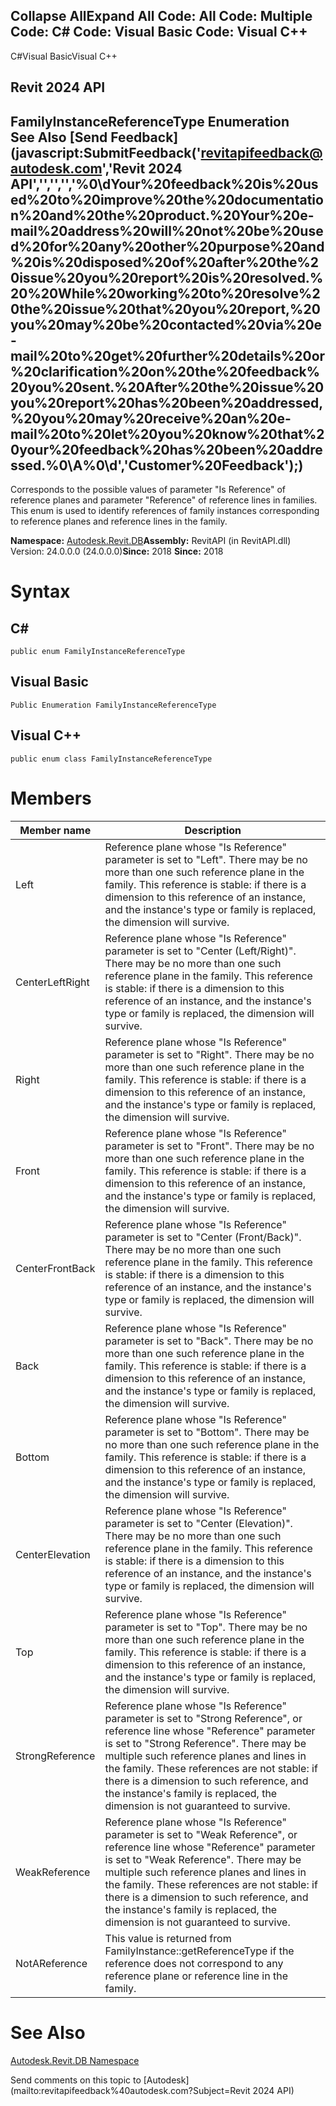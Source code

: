 ﻿

Collapse AllExpand All Code: All Code: Multiple Code: C# Code: Visual Basic Code: Visual C++   
---  
  
C#Visual BasicVisual C++

Revit 2024 API  
---  
FamilyInstanceReferenceType Enumeration  
See Also [Send Feedback](javascript:SubmitFeedback\('revitapifeedback@autodesk.com','Revit 2024 API','','','','%0\\dYour%20feedback%20is%20used%20to%20improve%20the%20documentation%20and%20the%20product.%20Your%20e-mail%20address%20will%20not%20be%20used%20for%20any%20other%20purpose%20and%20is%20disposed%20of%20after%20the%20issue%20you%20report%20is%20resolved.%20%20While%20working%20to%20resolve%20the%20issue%20that%20you%20report,%20you%20may%20be%20contacted%20via%20e-mail%20to%20get%20further%20details%20or%20clarification%20on%20the%20feedback%20you%20sent.%20After%20the%20issue%20you%20report%20has%20been%20addressed,%20you%20may%20receive%20an%20e-mail%20to%20let%20you%20know%20that%20your%20feedback%20has%20been%20addressed.%0\\A%0\\d','Customer%20Feedback'\);)  
---  
  
Corresponds to the possible values of parameter "Is Reference" of reference planes and parameter "Reference" of reference lines in families. This enum is used to identify references of family instances corresponding to reference planes and reference lines in the family. 

**Namespace:** [Autodesk.Revit.DB](87546ba7-461b-c646-cbb1-2cb8f5bff8b2.md)**Assembly:** RevitAPI (in RevitAPI.dll) Version: 24.0.0.0 (24.0.0.0)**Since:** 2018 **Since:** 2018 

# Syntax

C#  
---  
      
    
    public enum FamilyInstanceReferenceType  
  
Visual Basic  
---  
      
    
    Public Enumeration FamilyInstanceReferenceType  
  
Visual C++  
---  
      
    
    public enum class FamilyInstanceReferenceType  
  
# Members

| Member name | Description |
| --- | --- |
| Left | Reference plane whose "Is Reference" parameter is set to "Left". There may be no more than one such reference plane in the family. This reference is stable: if there is a dimension to this reference of an instance, and the instance's type or family is replaced, the dimension will survive. |
| CenterLeftRight | Reference plane whose "Is Reference" parameter is set to "Center (Left/Right)". There may be no more than one such reference plane in the family. This reference is stable: if there is a dimension to this reference of an instance, and the instance's type or family is replaced, the dimension will survive. |
| Right | Reference plane whose "Is Reference" parameter is set to "Right". There may be no more than one such reference plane in the family. This reference is stable: if there is a dimension to this reference of an instance, and the instance's type or family is replaced, the dimension will survive. |
| Front | Reference plane whose "Is Reference" parameter is set to "Front". There may be no more than one such reference plane in the family. This reference is stable: if there is a dimension to this reference of an instance, and the instance's type or family is replaced, the dimension will survive. |
| CenterFrontBack | Reference plane whose "Is Reference" parameter is set to "Center (Front/Back)". There may be no more than one such reference plane in the family. This reference is stable: if there is a dimension to this reference of an instance, and the instance's type or family is replaced, the dimension will survive. |
| Back | Reference plane whose "Is Reference" parameter is set to "Back". There may be no more than one such reference plane in the family. This reference is stable: if there is a dimension to this reference of an instance, and the instance's type or family is replaced, the dimension will survive. |
| Bottom | Reference plane whose "Is Reference" parameter is set to "Bottom". There may be no more than one such reference plane in the family. This reference is stable: if there is a dimension to this reference of an instance, and the instance's type or family is replaced, the dimension will survive. |
| CenterElevation | Reference plane whose "Is Reference" parameter is set to "Center (Elevation)". There may be no more than one such reference plane in the family. This reference is stable: if there is a dimension to this reference of an instance, and the instance's type or family is replaced, the dimension will survive. |
| Top | Reference plane whose "Is Reference" parameter is set to "Top". There may be no more than one such reference plane in the family. This reference is stable: if there is a dimension to this reference of an instance, and the instance's type or family is replaced, the dimension will survive. |
| StrongReference | Reference plane whose "Is Reference" parameter is set to "Strong Reference", or reference line whose "Reference" parameter is set to "Strong Reference". There may be multiple such reference planes and lines in the family. These references are not stable: if there is a dimension to such reference, and the instance's family is replaced, the dimension is not guaranteed to survive. |
| WeakReference | Reference plane whose "Is Reference" parameter is set to "Weak Reference", or reference line whose "Reference" parameter is set to "Weak Reference". There may be multiple such reference planes and lines in the family. These references are not stable: if there is a dimension to such reference, and the instance's family is replaced, the dimension is not guaranteed to survive. |
| NotAReference | This value is returned from FamilyInstance::getReferenceType if the reference does not correspond to any reference plane or reference line in the family. |
  
# See Also

[Autodesk.Revit.DB Namespace](87546ba7-461b-c646-cbb1-2cb8f5bff8b2.md)

Send comments on this topic to [Autodesk](mailto:revitapifeedback%40autodesk.com?Subject=Revit 2024 API)